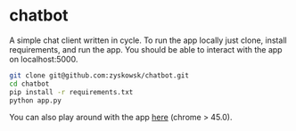 # chatbot

A simple chat client written in cycle. To run the app locally just clone, install requirements, and run the app. You should be able to interact with the app on localhost:5000.

```bash
git clone git@github.com:zyskowsk/chatbot.git
cd chatbot
pip install -r requirements.txt
python app.py
```

You can also play around with the app [here](http://rob-chatbot.herokuapp.com/) (chrome > 45.0).

